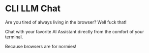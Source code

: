 # CLI LLM Chat

Are you tired of always living in the browser? Well fuck that!

Chat with your favorite AI Assistant directly from the comfort of your terminal.

Because browsers are for normies!
